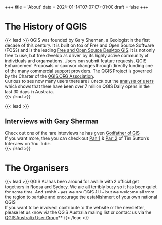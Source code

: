 +++
title = 'About'
date = 2024-01-14T07:07:07+01:00
draft = false
+++

# The History of QGIS
{{< lead >}}
QGIS was founded by Gary Sherman, a Geologist in the first decade of this century. It is built on top of Free and Open Source Software (FOSS) and is the leading [Free and Open Source Desktop GIS](https://www.osgeo.org/projects/qgis/). It is not only free to use, but free develop as driven by its highly active community of individuals and organsations. Users can submit feature requests, QGIS Enhancement Proposals or sponsor changes through directly funding one of the many commercial support providers. The QGIS Project is governed by the Charter of the [QGIS.ORG Association](https://www.qgis.org/en/site/getinvolved/governance/charter/index.html).   
Curious to see how many users there are? Check out the [analysis of users](https://analytics.qgis.org/) which shows that there have been over 7 million QGIS Daily opens in the last 30 days in Australia.     
{{< /lead >}}

{{< lead >}}
## Interviews with Gary Sherman
Check out one of the rare interviews he has given [Godfather of GIS](https://www.xyht.com/spatial-itgis/godfather-of-qgis/)  
If you want more, then you can check out [Part 1](https://youtu.be/-CuSMDjhmow?si=tzocI9GuS0vJ7MKo) & [Part 2](https://youtu.be/OeeF7bXQRsc?si=XVlRryqgKd6bM1Gj) of Tim Sutton's Interview on You Tube.  
{{< /lead >}}

# The Organisers
{{< lead >}}
QGIS AU has been around for awhile with 2 official get togethers in Noosa and Sydney. We are all terribly busy so it has been quiet for some time. And sshhh - yes we are QGIS AU - but we welcome all from the region to partake and encourage the establishment of your own national QGIS.  
If you want to be involved, contribute to the website or the newsletter, please let us know via the QGIS Australia mailing list or contact us via the [QGIS Australia User Group](https://groups.google.com/g/australian-qgis-user-group?pli=1)**
{{< /lead >}}


